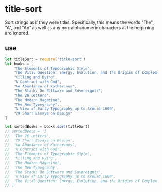 # title-sort

Sort strings as if they were titles. Specifically, this means the words "The", "A", and "An" as well as any non-alphanumeric characters at the beginning are ignored.

## use
```javascript
let titleSort = require('title-sort')
let books = [
	"The Elements of Typographic Style",
	"The Vital Question: Energy, Evolution, and the Origins of Complex Life",
	"Killing and Dying",
	"A Contract with God",
	"An Abundance of Katherines",
	"The Stack: On Software and Sovereignty",
	"The 26 Letters",
	"The Modern Magazine",
	"The New Typography",
	"A View of Early Typography up to Around 1600",
	"79 Short Essays on Design"
]

let sortedBooks = books.sort(titleSort)
// sortedBooks =  [
//  'The 26 Letters',
//  '79 Short Essays on Design',
//  'An Abundance of Katherines',
//  'A Contract with God',
//  'The Elements of Typographic Style',
//  'Killing and Dying',
//  'The Modern Magazine',
//  'The New Typography',
//  'The Stack: On Software and Sovereignty',
//  'A View of Early Typography up to Around 1600',
//  'The Vital Question: Energy, Evolution, and the Origins of Complex Life'
// ]
```
